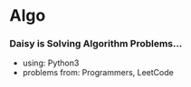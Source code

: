 # Algo

### Daisy is Solving Algorithm Problems...
- using: Python3
- problems from: Programmers, LeetCode
